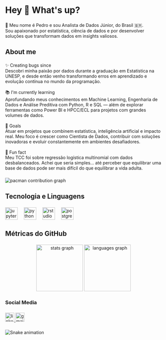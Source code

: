 <h1 align="left">Hey 👋 What's up?</h1>

###

<p align="left">👋 Meu nome é Pedro e sou Analista de Dados Júnior, do Brasil 🇧🇷.  <br>Sou apaixonado por estatística, ciência de dados e por desenvolver soluções que transformam dados em insights valiosos.</p>

###

<h2 align="left">About me</h2>

###

<p align="left">✨ Creating bugs since<br>Descobri minha paixão por dados durante a graduação em Estatística na UNESP, e desde então venho transformando erros em aprendizado e evolução contínua no mundo da programação.<br><br>📚 I'm currently learning<br>Aprofundando meus conhecimentos em Machine Learning, Engenharia de Dados e Análise Preditiva com Python, R e SQL — além de explorar ferramentas como Power BI e HPCC/ECL para projetos com grandes volumes de dados.<br><br>🎯 Goals<br>Atuar em projetos que combinem estatística, inteligência artificial e impacto real. Meu foco é crescer como Cientista de Dados, contribuir com soluções inovadoras e evoluir constantemente em ambientes desafiadores.<br><br>🎲 Fun fact<br>Meu TCC foi sobre regressão logística multinomial com dados desbalanceados. Achei que seria simples... até perceber que equilibrar uma base de dados pode ser mais difícil do que equilibrar a vida adulta.</p>

###

<picture>
  <source media="(prefers-color-scheme: dark)" srcset="https://raw.githubusercontent.com/PedroHenriqueGoncalves/PedroHenriqueGoncalves/output/pacman-contribution-graph-dark.svg">
  <source media="(prefers-color-scheme: light)" srcset="https://raw.githubusercontent.com/PedroHenriqueGoncalves/PedroHenriqueGoncalves/output/pacman-contribution-graph.svg">
  <img alt="pacman contribution graph" src="https://raw.githubusercontent.com/PedroHenriqueGoncalves/PedroHenriqueGoncalves/output/pacman-contribution-graph.svg">
</picture>

###

<h2 align="left">Tecnologia e Linguagens</h2>

###

<div align="left">
  <img src="https://cdn.jsdelivr.net/gh/devicons/devicon/icons/jupyter/jupyter-original.svg" height="40" alt="jupyter logo"  />
  <img width="12" />
  <img src="https://cdn.jsdelivr.net/gh/devicons/devicon/icons/python/python-original.svg" height="40" alt="python logo"  />
  <img width="12" />
  <img src="https://cdn.jsdelivr.net/gh/devicons/devicon/icons/rstudio/rstudio-original.svg" height="40" alt="rstudio logo"  />
  <img width="12" />
  <img src="https://cdn.jsdelivr.net/gh/devicons/devicon/icons/postgresql/postgresql-original.svg" height="40" alt="postgresql logo"  />
</div>

###

<h2 align="left">Métricas do GitHub</h2>

###

<div align="center">
  <img src="https://github-readme-stats.vercel.app/api?username=PedroHenriqueGoncalves&hide_title=false&hide_rank=false&show_icons=true&include_all_commits=true&count_private=true&disable_animations=false&theme=dracula&locale=en&hide_border=false&order=1" height="150" alt="stats graph"  />
  <img src="https://github-readme-stats.vercel.app/api/top-langs?username=PedroHenriqueGoncalves&locale=en&hide_title=false&layout=compact&card_width=320&langs_count=5&theme=dracula&hide_border=false&order=2" height="150" alt="languages graph"  />
</div>

###

<h3 align="left">Social Media</h3>

###

<div align="left">
  <a href="https://www.linkedin.com/in/pedro-hen-goncalves/" target="_blank">
    <img src="https://img.shields.io/static/v1?message=LinkedIn&logo=linkedin&label=&color=0077B5&logoColor=white&labelColor=&style=plastic" height="29" alt="linkedin logo"  />
  </a>
  <a href="peherinquegs10@gmail.com" target="_blank">
    <img src="https://img.shields.io/static/v1?message=Gmail&logo=gmail&label=&color=D14836&logoColor=white&labelColor=&style=plastic" height="29" alt="gmail logo"  />
  </a>
</div>

###

<img src="https://raw.githubusercontent.com/PedroHenriqueGoncalves/PedroHenriqueGoncalves/output/snake.svg" alt="Snake animation" />

###
